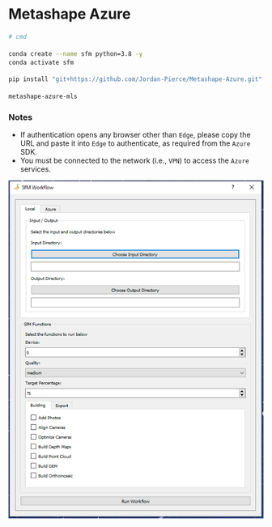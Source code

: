 # Metashape Azure

```bash
# cmd

conda create --name sfm python=3.8 -y
conda activate sfm

pip install "git+https://github.com/Jordan-Pierce/Metashape-Azure.git"

metashape-azure-mls
```

### Notes

- If authentication opens any browser other than `Edge`, please copy the URL and paste it into `Edge` to authenticate, as required from the `Azure` SDK.
- You must be connected to the network (i.e., `VPN`) to access the `Azure` services.

<p align="center">
  <img src="figures/GUI.PNG" alt="Metashape-Azure-MLS">
</p>